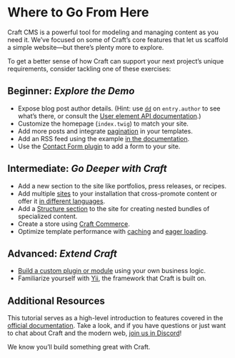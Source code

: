 # Where to Go From Here

Craft CMS is a powerful tool for modeling and managing content as you need it. We’ve focused on some of Craft’s core features that let us scaffold a simple website—but there’s plenty more to explore.

To get a better sense of how Craft can support your next project’s unique requirements, consider tackling one of these exercises:

## Beginner: _Explore the Demo_

- Expose blog post author details. (Hint: use [`dd`](/4.x/dev/tags.md#dd) on `entry.author` to see what’s there, or consult the [User element API documentation](craft4:craft\elements\User).)
- Customize the homepage (`index.twig`) to match your site.
- Add more posts and integrate [pagination](/4.x/dev/tags.md#paginate) in your templates.
- Add an RSS feed using the example [in the documentation](kb:rss-and-atom-feeds).
- Use the [Contact Form plugin](https://plugins.craftcms.com/contact-form) to add a form to your site.

## Intermediate: _Go Deeper with Craft_

- Add a new section to the site like portfolios, press releases, or recipes.
- Add multiple [sites](/4.x/sites.md) to your installation that cross-promote content or offer it [in different languages](/4.x/sites.md#setting-up-a-localized-site).
- Add a [Structure section](/4.x/entries.md#sections) to the site for creating nested bundles of specialized content.
- Create a store using [Craft Commerce](https://craftcms.com/commerce).
- Optimize template performance with [caching](/4.x/dev/tags.md#cache) and [eager loading](/4.x/dev/eager-loading-elements.md).

## Advanced: _Extend Craft_

- [Build a custom plugin or module](/4.x/extend/) using your own business logic.
- Familiarize yourself with [Yii](https://www.yiiframework.com/doc/guide/2.0/en), the framework that Craft is built on.

## Additional Resources

This tutorial serves as a high-level introduction to features covered in the [official documentation](/4.x/). Take a look, and if you have questions or just want to chat about Craft and the modern web, [join us in Discord](https://craftcms.com/discord)!

We know you’ll build something great with Craft.
